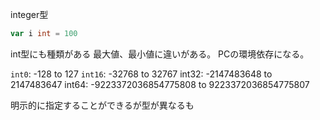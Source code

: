 integer型

```go
var i int = 100
```

int型にも種類がある
最大値、最小値に違いがある。
PCの環境依存になる。

`int0`: -128 to 127
`int16`: -32768 to 32767
int32: -2147483648 to 2147483647
int64: -9223372036854775808 to 9223372036854775807

明示的に指定することができるが型が異なるも